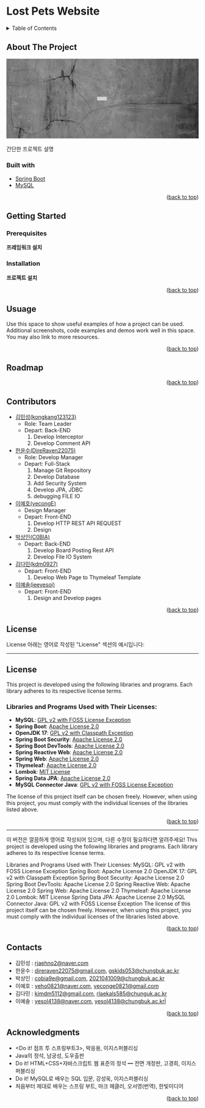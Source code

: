 <a id="readme-top"></a>

# Lost Pets Website

<details>
  <summary>Table of Contents</summary>
  <ol>
    <li>
      <a href="#about-the-project">About The Project</a>
      <ul>
        <li><a href="#built-with">Built With</a></li>
      </ul>
    </li>
    <li>
      <a href="#getting-started">Getting Started</a>
      <ul>
        <li><a href="#prerequisites">Prerequisites</a></li>
        <li><a href="#installation">Installation</a></li>
      </ul>
    </li>
    <li><a href="#usage">Usage</a></li>
    <li><a href="#roadmap">Roadmap</a></li>
    <li><a href="#contributing">Contributing</a></li>
    <li><a href="#license">License</a></li>
    <li><a href="#contact">Contact</a></li>
    <li><a href="#acknowledgments">Acknowledgments</a></li>
  </ol>
</details>

## About The Project

![project-image](_docs/title.png)

간단한 프로젝트 설명

### Built with

- [Spring Boot](https://spring.io)
- [MySQL](https://www.mysql.com/)

<p align="right">(<a href="#readme-top">back to top</a>)</p>

## Getting Started

### Prerequisites

__프레임워크 설치__

<!-- INSTALLATION -->
### Installation

__프로젝트 설치__

<p align="right">(<a href="#readme-top">back to top</a>)</p>

<!-- USUAGE -->
## Usuage

Use this space to show useful examples of how a project can be used. Additional screenshots, code examples and demos work well in this space. You may also link to more resources.

<p align="right">(<a href="#readme-top">back to top</a>)</p>

<!-- ROADMAP -->
## Roadmap


<p align="right">(<a href="#readme-top">back to top</a>)</p>

<!-- CONTRIBUTORS -->
## Contributors

- [김민성(kongkang123123)](https://github.com/kongkang123123)
  - Role: Team Leader
  - Depart: Back-END
    1. Develop Interceptor
    2. Develop Comment API
- [한윤수(DireRaven22075)](https://github.com/DireRaven22075)
  - Role: Develop Manager
  - Depart: Full-Stack
    1. Manage Git Repository
    2. Develop Database
    3. Add Security System
    4. Develop JPA, JDBC
    5. debugging FILE IO
- [이예호(yecongE)](https://github.com/yecongE)
  - Design Manager
  - Depart: Front-END
    1. Develop HTTP REST API REQUEST
    2. Design 
- [박상인(C0BlA)](https://github.com/C0BlA)
  - Depart: Back-END
    1. Develop Board Posting Rest API
    2. Develop File IO System
- [김다민(kdm0927)](https://github.com/kdm0927)
  - Depart: Front-END
    1. Develop Web Page to Thymeleaf Template
- [이예솔(ieeyesoi)](https://github.com/ieeyesoi)
  - Depart: Front-END
    1. Design and Develop pages

<p align="right">(<a href="#readme-top">back to top</a>)</p>

<!-- LICENSE -->
## License
License
아래는 영어로 작성된 "License" 섹션의 예시입니다:

---

## License

This project is developed using the following libraries and programs. Each library adheres to its respective license terms.

### Libraries and Programs Used with Their Licenses:
- **MySQL**: [GPL v2 with FOSS License Exception](https://www.mysql.com/about/legal/licensing/foss-exception/)
- **Spring Boot**: [Apache License 2.0](https://www.apache.org/licenses/LICENSE-2.0)
- **OpenJDK 17**: [GPL v2 with Classpath Exception](https://openjdk.java.net/legal/gplv2+ce.html)
- **Spring Boot Security**: [Apache License 2.0](https://www.apache.org/licenses/LICENSE-2.0)
- **Spring Boot DevTools**: [Apache License 2.0](https://www.apache.org/licenses/LICENSE-2.0)
- **Spring Reactive Web**: [Apache License 2.0](https://www.apache.org/licenses/LICENSE-2.0)
- **Spring Web**: [Apache License 2.0](https://www.apache.org/licenses/LICENSE-2.0)
- **Thymeleaf**: [Apache License 2.0](https://www.apache.org/licenses/LICENSE-2.0)
- **Lombok**: [MIT License](https://github.com/projectlombok/lombok/blob/master/LICENSE)
- **Spring Data JPA**: [Apache License 2.0](https://www.apache.org/licenses/LICENSE-2.0)
- **MySQL Connector Java**: [GPL v2 with FOSS License Exception](https://www.mysql.com/about/legal/licensing/foss-exception/)

The license of this project itself can be chosen freely. However, when using this project, you must comply with the individual licenses of the libraries listed above.

<p align="right">(<a href="#readme-top">back to top</a>)</p>

---

이 버전은 깔끔하게 영어로 작성되어 있으며, 다른 수정이 필요하다면 알려주세요!
This project is developed using the following libraries and programs. Each library adheres to its respective license terms.

Libraries and Programs Used with Their Licenses:
MySQL: GPL v2 with FOSS License Exception
Spring Boot: Apache License 2.0
OpenJDK 17: GPL v2 with Classpath Exception
Spring Boot Security: Apache License 2.0
Spring Boot DevTools: Apache License 2.0
Spring Reactive Web: Apache License 2.0
Spring Web: Apache License 2.0
Thymeleaf: Apache License 2.0
Lombok: MIT License
Spring Data JPA: Apache License 2.0
MySQL Connector Java: GPL v2 with FOSS License Exception
The license of this project itself can be chosen freely. However, when using this project, you must comply with the individual licenses of the libraries listed above.

<p align="right">(<a href="#readme-top">back to top</a>)</p>

<!-- CONTACTS -->
## Contacts

- 김민성 : [rjaehno2@naver.com](mailto:rjaehno2@naver.com)
- 한윤수 : [direraven22075@gmail.com](mailto:direraven22075@gmail.com), [gskids053@chungbuk.ac.kr](mailto:gskids053@chungbuk.ac.kr)
- 박상인 : [cobia9e@gmail.com](mailto:cobia9e@gmail.com), [2021041009@chungbuk.ac.kr](mailto:2021041009@chungbuk.ac.kr)
- 이예호 : [yeho0821@naver.com](mailto:yeho0821@naver.com), [yeconge0821@gmail.com](mailto:yeconge0821@gmail.com)
- 김다민 : [kimdm5112@gmail.com](mailto:kimdm5112@gmail.com), [rlaekals585@chunguk.ac.kr](mailto:rlaekals585@chunguk.ac.kr)
- 이예솔 : [yesol4138@naver.com](mailto:yesol4138@naver.com), [yesol4138@chungbuk.ac.krÏ](mailto:yesol4138@chungbuk.ac.krÏ)
<p align="right">(<a href="#readme-top">back to top</a>)</p>

<!-- ACKNOWLEDGEMENTS -->
## Acknowledgments

- <Do it! 점프 투 스프링부트3>, 박응용, 이지스퍼블리싱
- Java의 정석, 남궁성, 도우출판
- Do it! HTML+CSS+자바스크립트 웹 표준의 정석 ━ 전면 개정판, 고경희, 이지스퍼블리싱
- Do it! MySQL로 배우는 SQL 입문, 강성욱, 이지스퍼블리싱
- 처음부터 제대로 배우는 스프링 부트, 마크 헤클러, 오서영(번역), 한빛미디어

<p align="right">(<a href="#readme-top">back to top</a>)</p>
